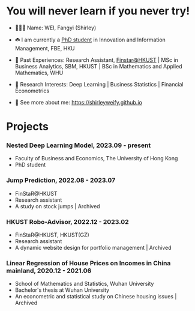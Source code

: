 # You will never learn if you never try!

<!--
**shirleyweify/shirleyweify** is a ✨ _special_ ✨ repository because its `README.md` (this file) appears on your GitHub profile.

Here are some ideas to get you started:

- 🔭 I’m currently working on ...
- 🌱 I’m currently learning ...
- 👯 I’m looking to collaborate on ...
- 🤔 I’m looking for help with ...
- 💬 Ask me about ...
- 📫 How to reach me: ...
- 😄 Pronouns: ...
- ⚡ Fun fact: ...
-->

- 👱🏻‍♀️ Name: WEI, Fangyi (Shirley)
- ☘️ I am currently a [PhD student](https://www.hkubs.hku.hk/people/wei-fangyi/) in Innovation and Information Management, FBE, HKU
- 📍 Past Experiences: Research Assistant, [Finstar@HKUST](https://finstar.ust.hk) | MSc in Business Analytics, SBM, HKUST | BSc in Mathematics and Applied Mathematics, WHU
- 🧐 Research Interests: Deep Learning | Business Statistics | Financial Econometrics

- 🔖 See more about me: https://shirleyweify.github.io

# Projects

### Nested Deep Learning Model, 2023.09 - present

- Faculty of Business and Economics, The University of Hong Kong
- PhD student

### Jump Prediction, 2022.08 - 2023.07

- FinStaR@HKUST
- Research assistant
- A study on stock jumps | Archived

### HKUST Robo-Advisor, 2022.12 - 2023.02
- FinStaR@HKUST, HKUST(GZ)
- Research assistant
- A dynamic website design for portfolio management | Archived

### Linear Regression of House Prices on Incomes in China mainland, 2020.12 - 2021.06

- School of Mathematics and Statistics, Wuhan University
- Bachelor's thesis at Wuhan University
- An econometric and statistical study on Chinese housing issues | Archived
